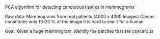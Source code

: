 PCA algorithm for detecting cancerous tissues in mammograms

Raw data: Mammograms from real patients (4000 x 4000 images)
Cancer constitutes only 10-20 % of the image 
It is hard to see it for a human

Goal: Given a huge mammogram, identify the patches that are cancerous
